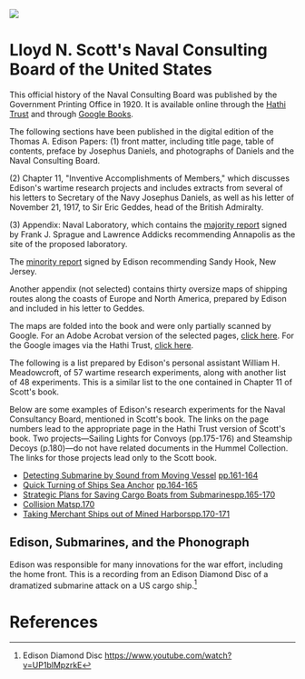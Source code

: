 <a href="https://juncture-digital.org"><img src="https://juncture-digital.org/images/ve-button.png"></a>

<param ve-config 
       title="Edison and the Naval Consulting Board"
       author="Erin Mustard"
       banner="https://edison.rutgers.edu/templates/sas-red/images/rutgers/red_banner.png" 
       layout="vertical">

<!-- Entities discussed throughout the essay are typically defined before the essay text and
     are thus available in all text.  Entity identifiers (QIDs) can be found in either
     Wikipedia or Wikidata (https://www.wikidata.org)> -->
 <param title="Lloyd N. Scott">
 <param title="Thomas A. Edison" eid="Q8743" aliases="Edison's">
 <param title="Josephus Daniels" eid="Q103853330" aliases="Daniels">
 <param title="Frank J. Sprague" eid="Q1343169">
 <param title="Lawrence Addicks" eid="Q23198594">
 <param title="Naval Consulting Board" eid="Q17012131">
 <param title="Sir Eric Geddes" eid="Q959198" aliases="Geddes">
 <param title="Annapolis,  Maryland" eid="Q28271" aliases="Annapolis">
 <param title="Sandy Hook, New Jersey" eid="Q1028611">

# Lloyd N. Scott's Naval Consulting Board of the United States

This official history of the Naval Consulting Board was published by the Government Printing Office in 1920. It is available online through the [Hathi Trust](http://catalog.hathitrust.org/Record/001622838_) and through [Google Books](http://books.google.com/books?id=ZMdBAAAAIAAJ&source=gbs_ViewAPI). 

<param ve-image
       manifest="https://edisondigital.rutgers.edu/iiif/X128D">

The following sections have been published in the digital edition of the Thomas A. Edison Papers: 
(1) front matter, including title page, table of contents, preface by Josephus Daniels, and photographs of Daniels and the Naval Consulting Board. 

<param ve-image 
       manifest="https://edisondigital.rutgers.edu/iiif/X128D005">
<param ve-image 
       manifest="https://edisondigital.rutgers.edu/iiif/X128D005$1">

(2) Chapter 11, "Inventive Accomplishments of Members," which discusses Edison's wartime research projects and includes extracts from several of his letters to Secretary of the Navy Josephus Daniels, as well as his letter of November 21, 1917, to Sir Eric Geddes, head of the British Admiralty. 

<param ve-image 
       manifest="https://edisondigital.rutgers.edu/iiif/X128D171">

<param ve-image 
       manifest="https://edisondigital.rutgers.edu/iiif/X128D172">

<param ve-image 
       manifest="https://edisondigital.rutgers.edu/iiif/X128D180">

<param ve-image 
       manifest="https://edisondigital.rutgers.edu/iiif/X128D185">

<param ve-image 
       manifest="https://edisondigital.rutgers.edu/iiif/X128D191A">

<param ve-image 
       manifest="https://edisondigital.rutgers.edu/iiif/X128D191B">

(3) Appendix: Naval Laboratory, which contains the [majority report](https://edisondigital.rutgers.edu/document/X128D225) signed by Frank J. Sprague and Lawrence Addicks recommending Annapolis as the site of the proposed laboratory. 
<param ve-entity eid="Q28271">
<param ve-map center="Q28271" zoom="12" prefer-geojson>

The [minority report](https://edisondigital.rutgers.edu/document/X128D230) signed by Edison recommending Sandy Hook, New Jersey. 
<param ve-entity eid="Q1028611">
<param ve-map center="Q1028611" zoom="12" prefer-geojson>

Another appendix (not selected) contains thirty oversize maps of shipping routes along the coasts of Europe and North America, prepared by Edison and included in his letter to Geddes.
<param ve-image 
       manifest="https://edisondigital.rutgers.edu/iiif/X128D167">

The maps are folded into the book and were only partially scanned by Google. For an Adobe Acrobat version of the selected pages, [click here](http://edison.rutgers.edu/Scott.pdf). For the Google images via the Hathi Trust, [click here](https://babel.hathitrust.org/cgi/pt?id=uc1.$b72010&view=page&seq=343&q1=maps). 

<param ve-graphic url="http://em1043.rutgers-sci.domains/TAEP_PN_Project/Hull_to_Kristiand_map.png">


The following is a list prepared by Edison's personal assistant William H. Meadowcroft, of 57 wartime research experiments, along with another list of 48 experiments. This is a similar list to the one contained in Chapter 11 of Scott's book. 
<param ve-image 
       manifest="https://edisondigital.rutgers.edu/iiif/X128C00A">
<param ve-image 
       manifest="https://edisondigital.rutgers.edu/iiif/X128C00B">

Below are some examples of Edison's research experiments for the Naval Consultancy Board, mentioned in Scott's book. The links on the page numbers lead to the appropriate page in the Hathi Trust version of Scott's book. Two projects—Sailing Lights for Convoys (pp.175-176) and Steamship Decoys (p.180)—do not have related documents in the Hummel Collection. The links for those projects lead only to the Scott book.
<param ve-graphic url="https://edison.rutgers.edu/images/webimages/edisonmarine.jpg">

* [Detecting Submarine by Sound from Moving Vessel](https://edisondigital.rutgers.edu/folder/X128C27) [pp.161-164](http://babel.hathitrust.org/cgi/pt?id=uc1.$b72010;view=1up;seq=183)
* [Quick Turning of Ships Sea Anchor](https://edisondigital.rutgers.edu/folder/X128C44) [pp.164-165](http://babel.hathitrust.org/cgi/pt?id=uc1.$b72010;view=1up;seq=186)
* [Strategic Plans for Saving Cargo Boats from Submarines](https://edisondigital.rutgers.edu/folder/X128C46)[pp.165-170](http://babel.hathitrust.org/cgi/pt?id=uc1.$b72010;view=1up;seq=187)
* [Collision Mats](https://edisondigital.rutgers.edu/folder/X128C54)[p.170](http://babel.hathitrust.org/cgi/pt?id=uc1.$b72010;view=1up;seq=192)
* [Taking Merchant Ships out of Mined Harbors](https://edisondigital.rutgers.edu/folder/X128C52)[pp.170-171](http://babel.hathitrust.org/cgi/pt?id=uc1.$b72010;view=1up;seq=192)
<param ve-graphic url="https://edison.rutgers.edu/images/webimages/TAEbatcell.jpg">


## Edison, Submarines, and the Phonograph

Edison was responsible for many innovations for the war effort, including the home front. This is a recording from an Edison Diamond Disc of a dramatized submarine attack on a US cargo ship.[^1]

<param ve-video id="UP1blMpzrkE" title="Edison Diamond Disc - A Submarine Attack">


# References
[^1]: Edison Diamond Disc https://www.youtube.com/watch?v=UP1blMpzrkE
